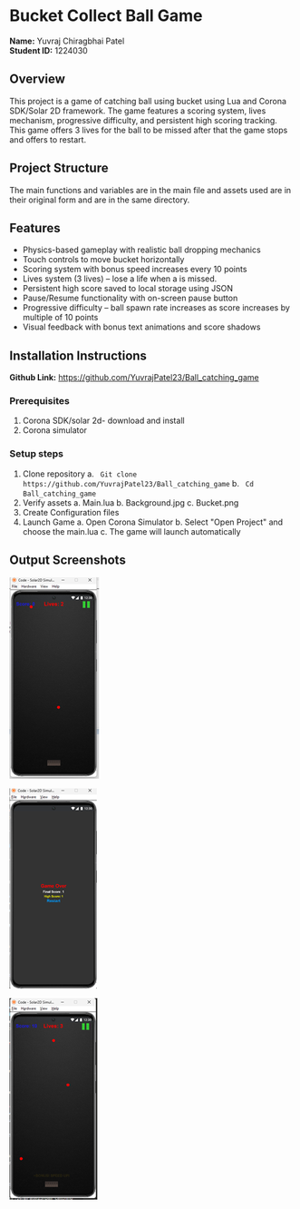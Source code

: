 # Bucket Collect Ball Game

**Name:** Yuvraj Chiragbhai Patel  
**Student ID:** 1224030

## Overview

This project is a game of catching ball using bucket using Lua and Corona SDK/Solar 2D framework. The game features a scoring system, lives mechanism, progressive difficulty, and persistent high scoring tracking. This game offers 3 lives for the ball to be missed after that the game stops and offers to restart.

## Project Structure

The main functions and variables are in the main file and assets used are in their original form and are in the same directory.

## Features

- Physics-based gameplay with realistic ball dropping mechanics
- Touch controls to move bucket horizontally
- Scoring system with bonus speed increases every 10 points
- Lives system (3 lives) – lose a life when a is missed.
- Persistent high score saved to local storage using JSON
- Pause/Resume functionality with on-screen pause button
- Progressive difficulty – ball spawn rate increases as score increases by multiple of 10 points
- Visual feedback with bonus text animations and score shadows

## Installation Instructions

**Github Link:** https://github.com/YuvrajPatel23/Ball_catching_game

### Prerequisites

1. Corona SDK/solar 2d- download and install
2. Corona simulator

### Setup steps

1. Clone repository
   a. ` Git clone https://github.com/YuvrajPatel23/Ball_catching_game`
   b. ` Cd Ball_catching_game`
2. Verify assets
   a. Main.lua
   b. Background.jpg
   c. Bucket.png
3. Create Configuration files
4. Launch Game
   a. Open Corona Simulator
   b. Select "Open Project" and choose the main.lua
   c. The game will launch automatically

## Output Screenshots

![Main Game Screen](Output/Picture1.png)

![Game Over Screen](Output/Picture2.png)

![Bonus Points](Output/Picture3.png)
